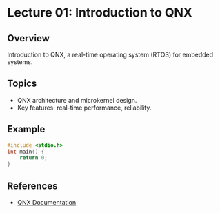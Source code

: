 # Lecture 01: Introduction to QNX
## Overview
Introduction to QNX, a real-time operating system (RTOS) for embedded systems.
## Topics
- QNX architecture and microkernel design.
- Key features: real-time performance, reliability.
## Example
```c
#include <stdio.h>
int main() {
    return 0;
}
```
## References
- [QNX Documentation](https://www.qnx.com/developers/docs/)
